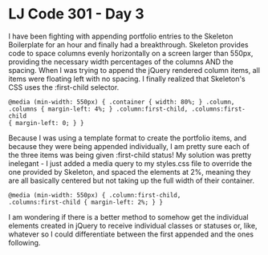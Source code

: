 # LJ Code 301 - Day 3

I have been fighting with appending portfolio entries to the Skeleton Boilerplate for an hour and finally had a breakthrough. Skeleton provides code to space columns evenly horizontally on a screen larger than 550px, providing the necessary width percentages of the columns AND the spacing. When I was trying to append the jQuery rendered column items, all items were floating left with no spacing. I finally realized that Skeleton's CSS uses the :first-child selector.

<code>@media (min-width: 550px) {
  .container {
    width: 80%; }
  .column,
  .columns {
    margin-left: 4%; }
  .column:first-child,
  .columns:first-child {
    margin-left: 0; }
}</code>

Because I was using a template format to create the portfolio items, and because they were being appended individually, I am pretty sure each of the three items was being given :first-child status! My solution was pretty inelegant - I just added a media query to my styles.css file to override the one provided by Skeleton, and spaced the elements at 2%, meaning they are all basically centered but not taking up the full width of their container.

<code>@media (min-width: 550px) {
  .column:first-child,
  .columns:first-child {
    margin-left: 2%; }
}</code>

I am wondering if there is a better method to somehow get the individual elements created in jQuery to receive individual classes or statuses or, like, whatever so I could differentiate between the first appended and the ones following.
